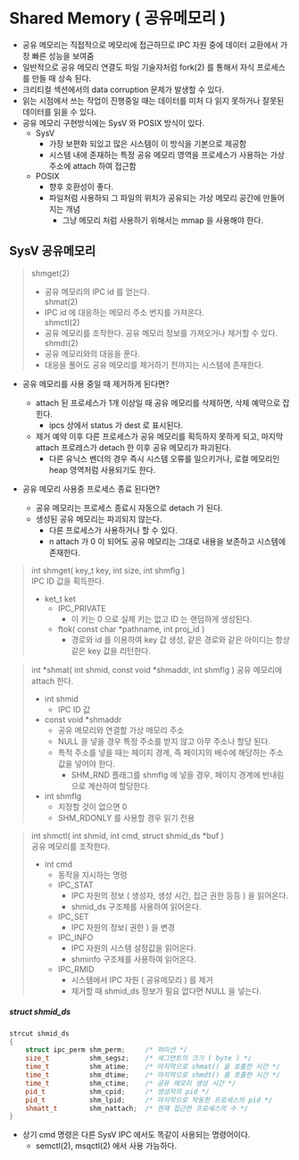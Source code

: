 # Shared Memory ( 공유메모리 )

* 공유 메모리는 직접적으로 메모리에 접근하므로 IPC 자원 중에 데이터 교환에서 가장 빠른 성능을 보여줌
* 일반적으로 공유 메모리 연결도 파일 기술자처럼 fork(2) 를 통해서 자식 프로세스를 만들 때 상속 된다.
* 크리티컬 섹션에서의 data corruption 문제가 발생할 수 있다.
* 읽는 시점에서 쓰는 작업이 진행중일 때는 데이터를 미처 다 읽지 못하거나 잘못된 데이터를 읽을 수 있다.
* 공유 메모리 구현방식에는 SysV 와 POSIX 방식이 있다.
	* SysV
		- 가장 보편화 되있고 많은 시스템이 이 방식을 기본으로 제공함
		- 시스템 내에 존재하는 특정 공유 메모리 영역을 프로세스가 사용하는 가상 주소에 attach 하여 접근함
	* POSIX
		- 향후 호환성이 좋다.
		- 파일처럼 사용하되 그 파일의 위치가 공유되는 가상 메모리 공간에 만들어지는 개념
			- 그냥 메모리 처럼 사용하기 위해서는 mmap 을 사용해야 한다.


## SysV 공유메모리
> shmget(2)  
>	- 공유 메모리의 IPC id 를 얻는다.  
> shmat(2)  
>	- IPC id 에 대응하는 메모리 주소 번지를 가져온다.  
> shmctl(2)  
>	- 공유 메모리를 조작한다. 공유 메모리 정보를 가져오거나 제거할 수 있다.  
> shmdt(2)  
>	- 공유 메모리와의 대응을 푼다.  
>	- 대응을 풀어도 공유 메모리를 제거하기 전까지는 시스템에 존재한다.  

* 공유 메모리를 사용 중일 때 제거하게 된다면?
	- attach 된 프로세스가 1개 이상일 때 공유 메모리를 삭제하면, 삭제 예약으로 잡힌다. 
		- ipcs 상에서 status 가 dest 로 표시된다.
	- 제거 예약 이후 다른 프로세스가 공유 메모리를 획득하지 못하게 되고, 
	마지막 attach 프로레스가 detach 한 이후 공유 메모리가 파괴된다.
		- 다른 유닉스 벤더의 경우 즉시 시스템 오류를 일으키거나, 로컬 메모리인 heap 영역처럼 사용되기도 한다.

* 공유 메모리 사용중 프로세스 종료 된다면?
	- 공유 메모리는 프로세스 종료시 자동으로 detach 가 된다.
	- 생성된 공유 메모리는 파괴되지 않는다.
		- 다른 프로세스가 사용하거나 할 수 있다.
		- n attach 가 0 이 되어도 공유 메모리는 그대로 내용을 보존하고 시스템에 존재한다.

> int shmget( key_t key, int size, int shmflg )  
> IPC ID 값을 획득한다.  
> 	* ket_t ket
>		- IPC_PRIVATE  
>			- 이 키는 0 으로 실제 키는 없고 ID 는 랜덤하게 생성된다.
>		- ftok( const char *pathname, int proj_id )  
>			- 경로와 id 를 이용하여 key 값 생성, 같은 경로와 같은 아이디는 항상 같은 key 값을 리턴한다.  

> int *shmat( int shmid, const void *shmaddr, int shmflg )
> 공유 메모리에 attach 한다.  
>	* int shmid
>		- IPC ID 값
>	* const void *shmaddr
>		- 공유 메모리와 연결할 가상 메모리 주소
>		- NULL 을 넣을 경우 특정 주소를 받지 않고 아무 주소나 할당 된다.
>		- 특적 주소를 넣을 때는 페이지 경계, 즉 페이지의 배수에 해당하는 주소값을 넣어야 한다.
>			- SHM_RND 플래그를 shmflg 에 넣을 경우, 페이지 경계에 반내림으로 계산하여 할당한다.
>	* int shmflg
>		- 지정할 것이 없으면 0
>		- SHM_RDONLY 를 사용할 경우 읽기 전용


> int shmctl( int shmid, int cmd, struct shmid_ds *buf )    
> 공유 메모리를 조작한다.  
> 	* int cmd  
>		- 동작을 지시하는 명령  
>		* IPC_STAT  
>			- IPC 자원의 정보 ( 생성자, 생성 시간, 접근 권한 등등 ) 을 읽어온다.  
>			- shmid_ds 구조체를 사용하여 읽어온다.
>		* IPC_SET  
>			- IPC 자원의 정보( 권한 ) 을 변경  
>		* IPC_INFO  
>			- IPC 자원의 시스템 설정값을 읽어온다.
>			- shminfo 구조체를 사용하여 읽어온다.
>		* IPC_RMID
>			- 시스템에서 IPC 자원 ( 공유메모리 ) 를 제거
>			- 제거할 때 shmid_ds 정보가 필요 없다면 NULL 을 넣는다.

##### struct shmid_ds
```c++
strcut shmid_ds
{
	struct ipc_perm shm_perm;     /* 퍼미션 */
	size_t	        shm_segsz;    /* 세그먼트의 크기 ( byte ) */
	time_t			shm_atime;    /* 마지막으로 shmat() 을 호출한 시간 */
	time_t			shm_dtime;    /* 마지막으로 shmdt() 를 호출한 시간 */
	time_t			shm_ctime;    /* 공유 메모리 생성 시간 */
	pid_t			shm_cpid;     /* 생성자의 pid */
	pid_t			shm_lpid;     /* 마지막으로 작동한 프로세스의 pid */
	shmatt_t		shm_nattach;  /* 현재 접근한 프로세스의 수 */
}
```

* 상기 cmd 명령은 다른 SysV IPC 에서도 똑같이 사용되는 명령어이다.
	- semctl(2), msqctl(2) 에서 사용 가능하다.


